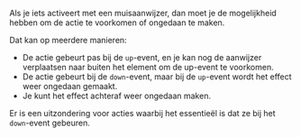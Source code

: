 <!-- @license CC0-1.0 -->

Als je iets activeert met een muisaanwijzer, dan moet je de mogelijkheid hebben om de actie te voorkomen of ongedaan te maken.

Dat kan op meerdere manieren:

- De actie gebeurt pas bij de `up`-event, en je kan nog de aanwijzer verplaatsen naar buiten het element om de up-event te voorkomen.
- De actie gebeurt bij de `down`-event, maar bij de `up`-event wordt het effect weer ongedaan gemaakt.
- Je kunt het effect achteraf weer ongedaan maken.

Er is een uitzondering voor acties waarbij het essentieël is dat ze bij het `down`-event gebeuren.
